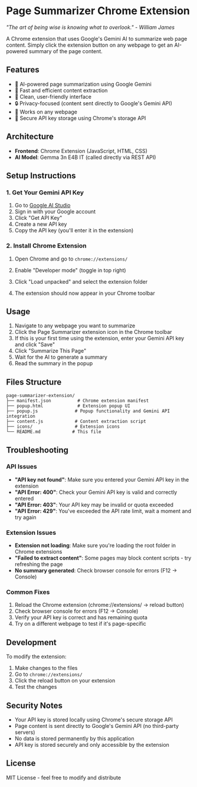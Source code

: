 # Page Summarizer Chrome Extension

*"The art of being wise is knowing what to overlook." - William James*

A Chrome extension that uses Google's Gemini AI to summarize web page content. Simply click the extension button on any webpage to get an AI-powered summary of the page content.

## Features

- 🤖 AI-powered page summarization using Google Gemini
- 🚀 Fast and efficient content extraction
- 🎨 Clean, user-friendly interface
- 🔒 Privacy-focused (content sent directly to Google's Gemini API)
- 📱 Works on any webpage
- 🔑 Secure API key storage using Chrome's storage API

## Architecture

- **Frontend**: Chrome Extension (JavaScript, HTML, CSS)
- **AI Model**: Gemma 3n E4B IT (called directly via REST API)

## Setup Instructions

### 1. Get Your Gemini API Key

1. Go to [Google AI Studio](https://aistudio.google.com/)
2. Sign in with your Google account
3. Click "Get API Key"
4. Create a new API key
5. Copy the API key (you'll enter it in the extension)

### 2. Install Chrome Extension

1. Open Chrome and go to `chrome://extensions/`

2. Enable "Developer mode" (toggle in top right)

3. Click "Load unpacked" and select the extension folder

4. The extension should now appear in your Chrome toolbar

## Usage

1. Navigate to any webpage you want to summarize
2. Click the Page Summarizer extension icon in the Chrome toolbar
3. If this is your first time using the extension, enter your Gemini API key and click "Save"
4. Click "Summarize This Page"
5. Wait for the AI to generate a summary
6. Read the summary in the popup

## Files Structure

```
page-summarizer-extension/
├── manifest.json          # Chrome extension manifest
├── popup.html             # Extension popup UI
├── popup.js              # Popup functionality and Gemini API integration
├── content.js            # Content extraction script
├── icons/                # Extension icons
└── README.md            # This file
```

## Troubleshooting

### API Issues
- **"API key not found"**: Make sure you entered your Gemini API key in the extension
- **"API Error: 400"**: Check your Gemini API key is valid and correctly entered
- **"API Error: 403"**: Your API key may be invalid or quota exceeded
- **"API Error: 429"**: You've exceeded the API rate limit, wait a moment and try again

### Extension Issues
- **Extension not loading**: Make sure you're loading the root folder in Chrome extensions
- **"Failed to extract content"**: Some pages may block content scripts - try refreshing the page
- **No summary generated**: Check browser console for errors (F12 → Console)

### Common Fixes
1. Reload the Chrome extension (chrome://extensions/ → reload button)
2. Check browser console for errors (F12 → Console)
3. Verify your API key is correct and has remaining quota
4. Try on a different webpage to test if it's page-specific

## Development

To modify the extension:
1. Make changes to the files
2. Go to `chrome://extensions/`
3. Click the reload button on your extension
4. Test the changes

## Security Notes

- Your API key is stored locally using Chrome's secure storage API
- Page content is sent directly to Google's Gemini API (no third-party servers)
- No data is stored permanently by this application
- API key is stored securely and only accessible by the extension

## License

MIT License - feel free to modify and distribute